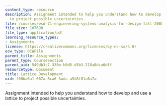 ```yaml
---
content_type: resource
description: Assignment intended to help you understand how to develop and use a lattice
  to project possible uncertainties.
file: /courses/esd-71-engineering-systems-analysis-for-design-fall-2008/f00ba0a1667a8ca63adaa5d8f81a6a7a_lattice_develop.pdf
file_size: 107698
file_type: application/pdf
learning_resource_types:
- Assignments
license: https://creativecommons.org/licenses/by-nc-sa/4.0/
ocw_type: OCWFile
parent_title: Assignments
parent_type: CourseSection
parent_uid: 549db3c7-330e-b0d5-d5b3-218a8dca6dff
resourcetype: Document
title: Lattice Development
uid: f00ba0a1-667a-8ca6-3ada-a5d8f81a6a7a
---
```

Assignment intended to help you understand how to develop and use a lattice to project possible uncertainties.